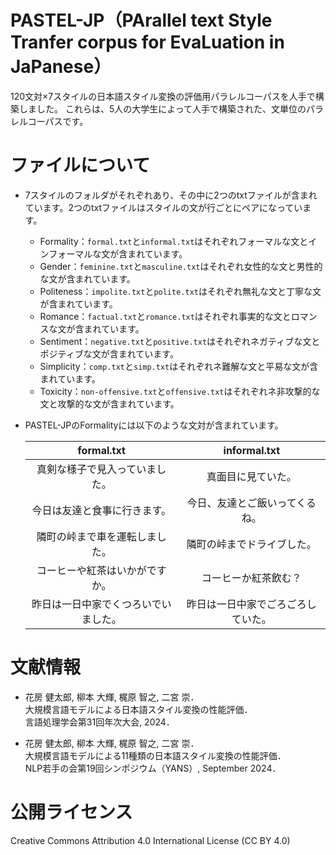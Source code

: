 # PASTEL-JP（PArallel text Style Tranfer corpus for EvaLuation in JaPanese）
120文対×7スタイルの日本語スタイル変換の評価用パラレルコーパスを人手で構築しました。
これらは、5人の大学生によって人手で構築された、文単位のパラレルコーパスです。


# ファイルについて
- 7スタイルのフォルダがそれぞれあり、その中に2つのtxtファイルが含まれています。2つのtxtファイルはスタイルの文が行ごとにペアになっています。
  - Formality：`formal.txt`と`informal.txt`はそれぞれフォーマルな文とインフォーマルな文が含まれています。
  - Gender：`feminine.txt`と`masculine.txt`はそれぞれ女性的な文と男性的な文が含まれています。
  - Politeness：`impolite.txt`と`polite.txt`はそれぞれ無礼な文と丁寧な文が含まれています。
  - Romance：`factual.txt`と`romance.txt`はそれぞれ事実的な文とロマンスな文が含まれています。
  - Sentiment：`negative.txt`と`positive.txt`はそれぞれネガティブな文とポジティブな文が含まれています。
  - Simplicity：`comp.txt`と`simp.txt`はそれぞれネ難解な文と平易な文が含まれています。
  - Toxicity：`non-offensive.txt`と`offensive.txt`はそれぞれネ非攻撃的な文と攻撃的な文が含まれています。

- PASTEL-JPのFormalityには以下のような文対が含まれています。
  
  | formal.txt     | informal.txt   |
  |:-----------:|:---------:|
  | 真剣な様子で見入っていました。  | 真面目に見ていた。   |
  | 今日は友達と食事に行きます。     | 今日、友達とご飯いってくるね。   |
  | 隣町の峠まで車を運転しました。     | 隣町の峠までドライブした。   |
  | コーヒーや紅茶はいかがですか。    | コーヒーか紅茶飲む？   |
  | 昨日は一日中家でくつろいでいました。     | 昨日は一日中家でごろごろしていた。   |




# 文献情報
- 花房 健太郎, 柳本 大輝, 梶原 智之, 二宮 崇．<br>
  大規模言語モデルによる日本語スタイル変換の性能評価．<br>
  言語処理学会第31回年次大会, 2024．

- 花房 健太郎, 柳本 大輝, 梶原 智之, 二宮 崇．<br>
  大規模言語モデルによる11種類の日本語スタイル変換の性能評価．<br>
  NLP若手の会第19回シンポジウム（YANS）, September 2024．

# 公開ライセンス
Creative Commons Attribution 4.0 International License (CC BY 4.0)

